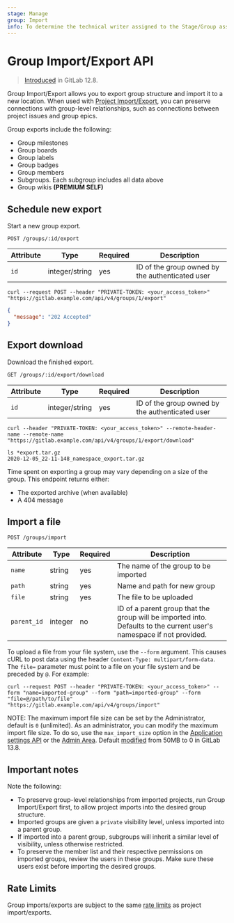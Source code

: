 ```yaml
---
stage: Manage
group: Import
info: To determine the technical writer assigned to the Stage/Group associated with this page, see https://about.gitlab.com/handbook/engineering/ux/technical-writing/#assignments
---
```


# Group Import/Export API

> [Introduced](https://gitlab.com/gitlab-org/gitlab/-/merge_requests/20353) in GitLab 12.8.

Group Import/Export allows you to export group structure and import it to a new location.
When used with [Project Import/Export](project_import_export.md), you can preserve connections with
group-level relationships, such as connections between project issues and group epics.

Group exports include the following:

- Group milestones
- Group boards
- Group labels
- Group badges
- Group members
- Subgroups. Each subgroup includes all data above
- Group wikis **(PREMIUM SELF)**

## Schedule new export

Start a new group export.

```plaintext
POST /groups/:id/export
```

| Attribute | Type           | Required | Description                              |
| --------- | -------------- | -------- | ---------------------------------------- |
| `id`      | integer/string | yes      | ID of the group owned by the authenticated user |

```shell
curl --request POST --header "PRIVATE-TOKEN: <your_access_token>" "https://gitlab.example.com/api/v4/groups/1/export"
```

```json
{
  "message": "202 Accepted"
}
```

## Export download

Download the finished export.

```plaintext
GET /groups/:id/export/download
```

| Attribute | Type           | Required | Description                              |
| --------- | -------------- | -------- | ---------------------------------------- |
| `id`      | integer/string | yes      | ID of the group owned by the authenticated user |

```shell
curl --header "PRIVATE-TOKEN: <your_access_token>" --remote-header-name --remote-name "https://gitlab.example.com/api/v4/groups/1/export/download"
```

```shell
ls *export.tar.gz
2020-12-05_22-11-148_namespace_export.tar.gz
```

Time spent on exporting a group may vary depending on a size of the group. This endpoint
returns either:

- The exported archive (when available)
- A 404 message

## Import a file

```plaintext
POST /groups/import
```

| Attribute | Type           | Required | Description                              |
| --------- | -------------- | -------- | ---------------------------------------- |
| `name` | string | yes | The name of the group to be imported |
| `path` | string | yes | Name and path for new group |
| `file` | string | yes | The file to be uploaded |
| `parent_id` | integer | no | ID of a parent group that the group will be imported into. Defaults to the current user's namespace if not provided. |

To upload a file from your file system, use the `--form` argument. This causes
cURL to post data using the header `Content-Type: multipart/form-data`.
The `file=` parameter must point to a file on your file system and be preceded
by `@`. For example:

```shell
curl --request POST --header "PRIVATE-TOKEN: <your_access_token>" --form "name=imported-group" --form "path=imported-group" --form "file=@/path/to/file" "https://gitlab.example.com/api/v4/groups/import"
```

NOTE:
The maximum import file size can be set by the Administrator, default is `0` (unlimited).
As an administrator, you can modify the maximum import file size. To do so, use the `max_import_size` option in the [Application settings API](settings.md#change-application-settings) or the [Admin Area](../user/admin_area/settings/account_and_limit_settings.md). Default [modified](https://gitlab.com/gitlab-org/gitlab/-/issues/251106) from 50MB to 0 in GitLab 13.8.

## Important notes

Note the following:

- To preserve group-level relationships from imported projects, run Group Import/Export first,
  to allow project imports into the desired group structure.
- Imported groups are given a `private` visibility level, unless imported into a parent group.
- If imported into a parent group, subgroups will inherit a similar level of visibility, unless otherwise restricted.
- To preserve the member list and their respective permissions on imported groups,
  review the users in these groups. Make sure these users exist before importing the desired groups.

## Rate Limits

Group imports/exports are subject to the same [rate limits](../user/project/settings/import_export.md) as project import/exports.
